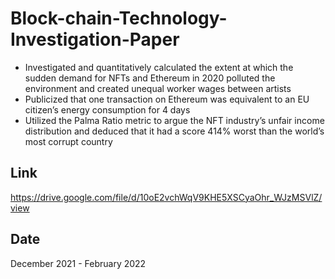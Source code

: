 # Block-chain-Technology-Investigation-Paper
- Investigated and quantitatively calculated the extent at which the sudden demand for NFTs and Ethereum in
2020 polluted the environment and created unequal worker wages between artists
- Publicized that one transaction on Ethereum was equivalent to an EU citizen’s energy consumption for 4 days
- Utilized the Palma Ratio metric to argue the NFT industry’s unfair income distribution and deduced that it
had a score 414% worst than the world’s most corrupt country

## Link
https://drive.google.com/file/d/10oE2vchWqV9KHE5XSCyaOhr_WJzMSVlZ/view

## Date 
December 2021 - February 2022
